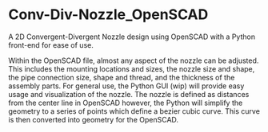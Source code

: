 # Conv-Div-Nozzle_OpenSCAD
A 2D Convergent-Divergent Nozzle design using OpenSCAD with a Python front-end for ease of use.

Within the OpenSCAD file, almost any aspect of the nozzle can be adjusted. This includes the mounting locations and sizes, the nozzle size and shape, the pipe connection size, shape and thread, and the thickness of the assembly parts. For general use, the Python GUI (wip) will provide easy usage and visualization of the nozzle. The nozzle is defined as distances from the center line in OpenSCAD however, the Python will simplify the geometry to a series of points which define a bezier cubic curve. This curve is then converted into geometry for the OpenSCAD. 
